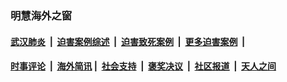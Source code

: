 
### 明慧海外之窗

####  [武汉肺炎](indexes/365.md?t=05020800) &nbsp;|&nbsp;  [迫害案例综述](indexes/328.md?t=05020800) &nbsp;|&nbsp; [迫害致死案例](indexes/277.md?t=05020800)  &nbsp;|&nbsp; [更多迫害案例](indexes/81.md?t=05020800)  &nbsp;|&nbsp; 
####  [时事评论](indexes/19.md?t=05020800) &nbsp;|&nbsp; [海外简讯](indexes/245.md?t=05020800)&nbsp;|&nbsp;  [社会支持](indexes/140.md?t=05020800) &nbsp;|&nbsp; [褒奖决议](indexes/282.md?t=05020800) &nbsp;|&nbsp; [社区报道](indexes/91.md?t=05020800)  &nbsp;|&nbsp; [天人之间](indexes/78.md?t=05020800) 

